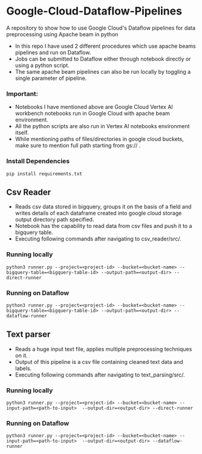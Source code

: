 # Google-Cloud-Dataflow-Pipelines
A repository to show how to use Google Cloud's Dataflow pipelines for data preprocessing using Apache beam in python 

- In this repo I have used 2 different procedures which use apache beams pipelines and run on Dataflow.
- Jobs can be submitted to Dataflow either through notebook directly or using a python script.
- The same apache beam pipelines can also be run locally by toggling a single parameter of pipeline. 

### Important:
- Notebooks I have mentioned above are Google Cloud Vertex AI workbench notebooks run in Google Cloud with 
apache beam environment.
- All the python scripts are also run in Vertex AI notebooks environment itself.
- While mentioning paths of files/directories in google cloud buckets, make sure to mention full path starting
from gs:// .

### Install Dependencies
```shell
pip install requirements.txt
```

## Csv Reader
- Reads csv data stored in bigquery, groups it on the basis of a field and writes details of each dataframe created 
into google cloud storage output directory path specified.
- Notebook has the capability to read data from csv files and push it to a bigquery table.
- Executing following commands after navigating to csv_reader/src/.
### Running locally
```shell
python3 runner.py --project=<project-id> --bucket=<bucket-name> --bigquery-table=<bigquery-table-id> --output-path=<output-dir> --direct-runner
```
### Running on Dataflow
```shell
python3 runner.py --project=<project-id> --bucket=<bucket-name> --bigquery-table=<bigquery-table-id> --output-path=<output-dir> --dataflow-runner
```

## Text parser
- Reads a huge input text file, applies multiple preprocessing techniques on it.
- Output of this pipeline is a csv file containing cleaned text data and labels.
- Executing following commands after navigating to text_parsing/src/.

### Running locally
```shell
python3 runner.py --project=<project-id> --bucket=<bucket-name> --input-path=<path-to-input>  --output-dir=<output-dir> --direct-runner
```

### Running on Dataflow
```shell
python3 runner.py --project=<project-id> --bucket=<bucket-name> --input-path=<path-to-input>  --output-dir=<output-dir> --dataflow-runner
```

